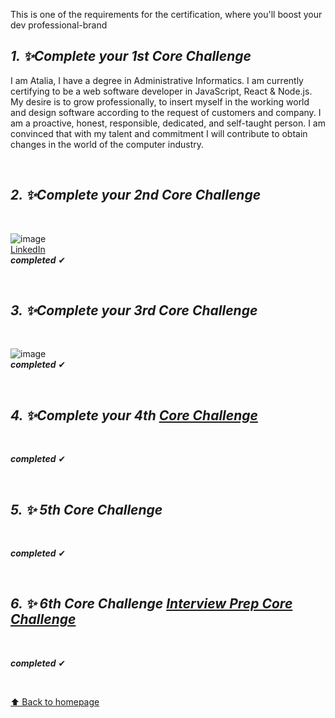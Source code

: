 

This is one of the requirements for the certification, where you'll boost your dev professional-brand

## _1. ✨Complete your 1st Core Challenge_

<p>I am Atalia, I have a degree in Administrative Informatics. I am currently certifying to be a web software developer in JavaScript, React & Node.js. My desire is to grow professionally, to insert myself in the working world and design software according to the request of customers and company. I am a proactive, honest, responsible, dedicated, and self-taught person. I am convinced that with my talent and commitment I will contribute to obtain changes in the world of the computer industry.</p>

<br>

## _2. ✨Complete your 2nd Core Challenge_

<br>

![image](https://img.shields.io/badge/LinkedIn-0077B5?style=for-the-badge&logo=linkedin&logoColor=white)<br>
[LinkedIn](https://www.linkedin.com/in/ataliamoreno/)<br>
**_completed_** ✔

<br>

## _3. ✨Complete your 3rd Core Challenge_

<br>

![image](https://img.shields.io/badge/GitHub-100000?style=for-the-badge&logo=github&logoColor=white)<br>
**_completed_** ✔

<br>


## _4. ✨Complete your 4th [Core Challenge](https://github.com/21atalia/core-code-from-scratch-readme/blob/main/resources/scrum.md)_

<br>

**_completed_** ✔

<br>

## _5. ✨ 5th Core Challenge_

<br>

**_completed_** ✔

<br>

## _6. ✨ 6th Core Challenge [Interview Prep Core Challenge](https://github.com/21atalia/core-code-from-scratch-readme/blob/main/resources/Interview_Prep.md)_

<br>

**_completed_** ✔

<br>


[⬆ Back to homepage](https://github.com/21atalia/core-code-from-scratch-readme/blob/main/README.md)<br>
